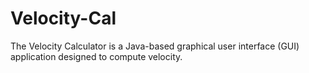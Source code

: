 # Velocity-Cal
The Velocity Calculator is a Java-based graphical user interface (GUI) application designed to compute velocity.
